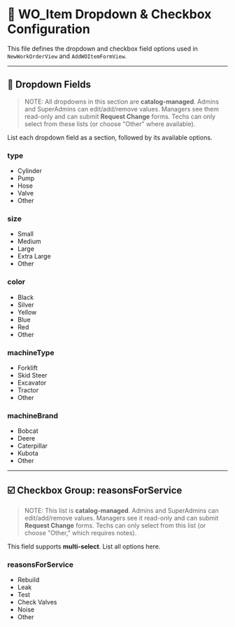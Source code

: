 
# 🔽 WO_Item Dropdown & Checkbox Configuration

This file defines the dropdown and checkbox field options used in `NewWorkOrderView` and `AddWOItemFormView`.

---

## 🧩 Dropdown Fields

> NOTE: All dropdowns in this section are **catalog-managed**. Admins and SuperAdmins can edit/add/remove values. Managers see them read-only and can submit **Request Change** forms. Techs can only select from these lists (or choose "Other" where available).

List each dropdown field as a section, followed by its available options.

### type
- Cylinder
- Pump
- Hose
- Valve
- Other

### size
- Small
- Medium
- Large
- Extra Large
- Other

### color
- Black
- Silver
- Yellow
- Blue
- Red
- Other

### machineType
- Forklift
- Skid Steer
- Excavator
- Tractor
- Other

### machineBrand
- Bobcat
- Deere
- Caterpillar
- Kubota
- Other

---

## ☑️ Checkbox Group: reasonsForService

> NOTE: This list is **catalog-managed**. Admins and SuperAdmins can edit/add/remove values. Managers see it read-only and can submit **Request Change** forms. Techs can only select from this list (or choose "Other," which requires notes).

This field supports **multi-select**. List all options here.

### reasonsForService
- Rebuild
- Leak
- Test
- Check Valves
- Noise
- Other
